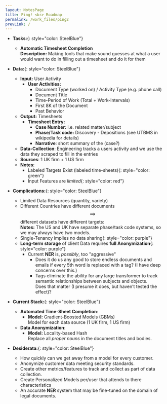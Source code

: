 ```yaml
---
layout: NotesPage
title: Ping! <br> Roadmap
permalink: /work_files/ping2
prevLink: /
---
```



* __Tasks:__{: style="color: SteelBlue"}  
    * __Automatic Timesheet Completion__  
        __Description:__ Making tools that make sound guesses at what a user would want to do in filling out a timesheet and do it for them  
* __Data:__{: style="color: SteelBlue"}  
    * __Input:__ User Activity  
        * __User Activities:__  
            * Document Type (worked on) / Activity Type (e.g. phone call)  
            * Document Title  
            * Time-Period of Work (Total + Work-Intervals)  
            * First 8K of the Document  
            * Past Behavior    
    * __Output:__ Timesheets  
        * __Timesheet Entry:__  
            * __Case Number:__ i.e. related matter/subject   
            * __Phase/Task code:__ Discovery - Depositions (see UTBMS in wikipedia for details)  
            * __Narrative__: short summary of the (case?)  
    * __Data-Collection__: Engineering tracks a users activity and we use the data they scraped to fill in the entries  
    * __Sources__: 1 UK firm + 1 US firm  
    * __Notes__:  
        * <span>Labeled Targets Exist (labeled time-sheets)</span>{: style="color: green"}   
        * <span>Input Features are _limited_</span>{: style="color: red"}  
* __Complications:__{: style="color: SteelBlue"}  
    * Limited Data Resources (quantity, variety)  
    * Different Countries have different documents $$\implies$$ different datasets have different targets:  
        __Notes:__ The US and UK have separate phase/task code systems, so we may always have two models.  
    * Single-Tenancy implies no <span>data sharing</span>{: style="color: purple"}  
    * __Long-term storage__ of client Data requires <span>__full Anonymization__</span>{: style="color: purple"}  
        * Current __NER__ is, _possibly_, too "aggressive"  
            * Does it do us any good to store endless documents and emails if every 5th word is replaced with a tag?  (I have deep concerns over this.)  
            * Tags eliminate the ability for any large transformer to track semantic relationships between subjects and objects.  
                Does that matter (I presume it does, but haven’t tested the effect)?  


* __Current Stack:__{: style="color: SteelBlue"}  
    * __Automated Time-Sheet Completion__:  
        * __Model:__ Gradient-Boosted Models (GBMs)  
            Model for each data source (1 UK firm, 1 US firm)  
    * __Data Anonymization__:  
        * __Model:__ Locality-based Hash  
            Replace all _proper nouns_ in the document titles and bodies.  



* __Desiderata:__{: style="color: SteelBlue"}  
    * How quickly can we get away from a model for every customer.  
    * Anonymize customer data meeting security standards.  
    * Create other metrics/features to track and collect as part of data collection.  
    * Create Personalized Models per/user that attends to there characteristics  
    * An accurate __NER__ system that may be fine-tuned on the domain of legal documents.
